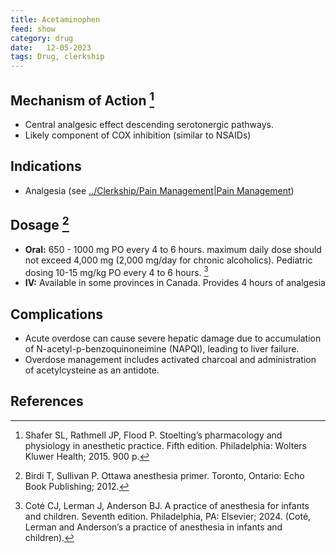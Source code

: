 ```yaml
---
title: Acetaminophen
feed: show
category: drug
date:   12-05-2023
tags: Drug, clerkship 
---
```


## Mechanism of Action [^1]
- Central analgesic effect descending serotonergic pathways.
- Likely component of COX inhibition (similar to NSAIDs)

## Indications
- Analgesia (see [../Clerkship/Pain Management|Pain Management](../Clerkship/Pain%20Management%7CPain%20Management.md))

## Dosage [^2]
- **Oral:** 650 - 1000 mg PO every 4 to 6 hours. maximum daily dose should not exceed 4,000 mg (2,000 mg/day for chronic alcoholics). Pediatric dosing 10-15 mg/kg PO every 4 to 6 hours. [^3]
- **IV:** Available in some provinces in Canada. Provides 4 hours of analgesia

## Complications
- Acute overdose can cause severe hepatic damage due to accumulation of N-acetyl-p-benzoquinoneimine (NAPQI), leading to liver failure.
- Overdose management includes activated charcoal and administration of acetylcysteine as an antidote.

## References
[^1]: Shafer SL, Rathmell JP, Flood P. Stoelting’s pharmacology and physiology in anesthetic practice. Fifth edition. Philadelphia: Wolters Kluwer Health; 2015. 900 p.
[^2]: Birdi T, Sullivan P. Ottawa anesthesia primer. Toronto, Ontario: Echo Book Publishing; 2012.
[^3]: Coté CJ, Lerman J, Anderson BJ. A practice of anesthesia for infants and children. Seventh edition. Philadelphia, PA: Elsevier; 2024. (Coté, Lerman and Anderson’s a practice of anesthesia in infants and children).

